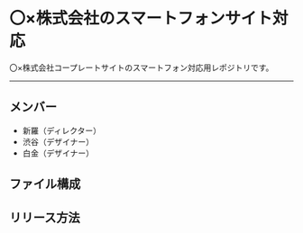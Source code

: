 # 〇×株式会社のスマートフォンサイト対応

〇×株式会社コープレートサイトのスマートフォン対応用レポジトリです。

---

## メンバー

- 新羅（ディレクター）
- 渋谷（デザイナー）
- 白金（デザイナー）

## ファイル構成

## リリース方法
